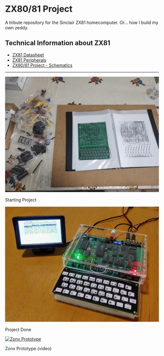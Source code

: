 # ZX80/81 Project
A tribute repository for the Sinclair ZX81 homecomputer. Or... how I build my own zeddy.

## Technical Information about ZX81
* [ZX81 Datasheet](_zx81/README.md)
* [ZX81 Peripherals](_zx81/peripherals/README.md)
* [ZX80/81 Project - Schematics](schema/README.md)

---

![Starting Project](_images/z2IMG_20210205_130541654.jpg "Starting Project")

Starting Project


![Project Done](_images/z2IMG_20210307_181934825.jpg "Project Done")

Project Done


[![Zonx Prototype](https://img.youtube.com/vi/Kemn_Q3tHYs/0.jpg)](https://www.youtube.com/watch?v=Kemn_Q3tHYs)

Zonx Prototype (video)


